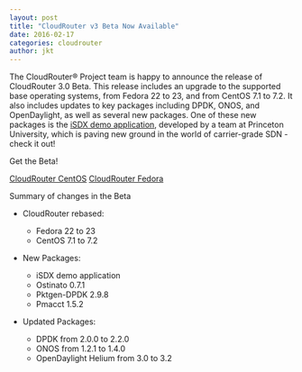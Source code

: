 ```yaml
---
layout: post
title: "CloudRouter v3 Beta Now Available"
date: 2016-02-17
categories: cloudrouter
author: jkt
---
```


The CloudRouter® Project team is happy to announce the release of CloudRouter 3.0 Beta.  This release includes an upgrade to the supported base operating systems, from Fedora 22 to 23, and from CentOS 7.1 to 7.2.  It also includes updates to key packages including DPDK, ONOS, and OpenDaylight, as well as several new packages.  One of these new packages is the [iSDX demo application](https://cloudrouter.org/cloudrouter/2016/01/19/isdx-release.html), developed by a team at Princeton University, which is paving new ground in the world of carrier-grade SDN - check it out!

Get the Beta!

[CloudRouter CentOS](https://repo.cloudrouter.org/centos/testing/)
[CloudRouter Fedora](https://repo.cloudrouter.org/centos/testing/)

Summary of changes in the Beta

* CloudRouter rebased:
  * Fedora 22 to 23
  * CentOS 7.1 to 7.2

* New Packages:
  * iSDX demo application
  * Ostinato 0.7.1
  * Pktgen-DPDK 2.9.8
  * Pmacct 1.5.2

* Updated Packages:
  * DPDK from 2.0.0 to 2.2.0
  * ONOS from 1.2.1 to 1.4.0
  * OpenDaylight Helium from 3.0 to 3.2

